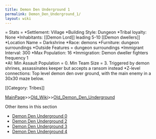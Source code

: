 ```yaml
---
title: Demon Den Underground 1
permalink: Demon_Den_Underground_1/
layout: wiki
---
```

= Stats =
*Settlement: Village
*Building Style: Dungeon
*Tribal loyalty: None
*Inhabitants: [[Demon Lord]] leading 5-10 [[Demon dwellers]]
*Location Name = Darkshrine
*Race: demons
*Furniture:  dungeon surroundings
*Outside Features = dungeon surroundings 
*Immigrant Interval: 300
*Max Population: 16 
*Immigration: Demon dweller fighters frequency 1  
*AI: Min Assault Population = 0. Min Team Size = 3. Triggered by demon shrines, assassinates keeper but accepts a ransom instead 
*Z-level connections: Top level demon den over ground, with the main enemy in a 30x30 maze below.   

[[Category: Tribes]]

[MainPage](/keeperrl_wiki/ "wikilink")>>[Old_Wiki](/keeperrl_wiki/Old_Wiki "wikilink")>>[Old_Demon_Den_Underground](/keeperrl_wiki/Old_Demon_Den_Underground "wikilink")

Other items in this section
-    [Demon Den Underground 0](/keeperrl_wiki/Demon_Den_Underground_0 "wikilink")
-    [Demon Den Underground 2](/keeperrl_wiki/Demon_Den_Underground_2 "wikilink")
-    [Demon Den Underground 3](/keeperrl_wiki/Demon_Den_Underground_3 "wikilink")
-    [Demon Den Underground 4](/keeperrl_wiki/Demon_Den_Underground_4 "wikilink")
